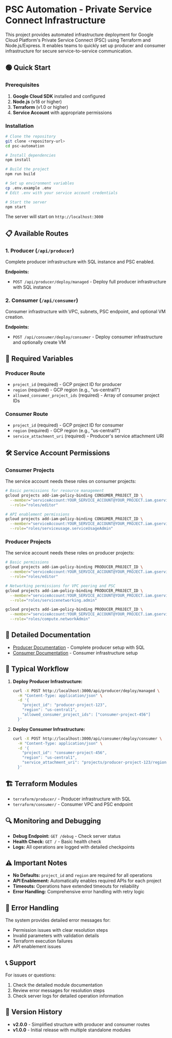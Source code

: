 # PSC Automation - Private Service Connect Infrastructure

This project provides automated infrastructure deployment for Google Cloud Platform's Private Service Connect (PSC) using Terraform and Node.js/Express. It enables teams to quickly set up producer and consumer infrastructure for secure service-to-service communication.

## 🟢 Quick Start

### Prerequisites

1. **Google Cloud SDK** installed and configured
2. **Node.js** (v18 or higher)
3. **Terraform** (v1.0 or higher)
4. **Service Account** with appropriate permissions

### Installation

```bash
# Clone the repository
git clone <repository-url>
cd psc-automation

# Install dependencies
npm install

# Build the project
npm run build

# Set up environment variables
cp .env.example .env
# Edit .env with your service account credentials

# Start the server
npm start
```

The server will start on `http://localhost:3000`

## 📋 Available Routes

### 1. Producer (`/api/producer`)
Complete producer infrastructure with SQL instance and PSC enabled.

**Endpoints:**
- `POST /api/producer/deploy/managed` - Deploy full producer infrastructure with SQL instance

### 2. Consumer (`/api/consumer`)
Consumer infrastructure with VPC, subnets, PSC endpoint, and optional VM creation.

**Endpoints:**
- `POST /api/consumer/deploy/consumer` - Deploy consumer infrastructure and optionally create VM

## 🔧 Required Variables

### Producer Route
- `project_id` (required) - GCP project ID for producer
- `region` (required) - GCP region (e.g., "us-central1")
- `allowed_consumer_project_ids` (required) - Array of consumer project IDs

### Consumer Route
- `project_id` (required) - GCP project ID for consumer
- `region` (required) - GCP region (e.g., "us-central1")
- `service_attachment_uri` (required) - Producer's service attachment URI

## 🛠️ Service Account Permissions

### Consumer Projects
The service account needs these roles on consumer projects:

```bash
# Basic permissions for resource management
gcloud projects add-iam-policy-binding CONSUMER_PROJECT_ID \
  --member="serviceAccount:YOUR_SERVICE_ACCOUNT@YOUR_PROJECT.iam.gserviceaccount.com" \
  --role="roles/editor"

# API enablement permissions
gcloud projects add-iam-policy-binding CONSUMER_PROJECT_ID \
  --member="serviceAccount:YOUR_SERVICE_ACCOUNT@YOUR_PROJECT.iam.gserviceaccount.com" \
  --role="roles/serviceusage.serviceUsageAdmin"
```

### Producer Projects
The service account needs these roles on producer projects:

```bash
# Basic permissions
gcloud projects add-iam-policy-binding PRODUCER_PROJECT_ID \
  --member="serviceAccount:YOUR_SERVICE_ACCOUNT@YOUR_PROJECT.iam.gserviceaccount.com" \
  --role="roles/editor"

# Networking permissions for VPC peering and PSC
gcloud projects add-iam-policy-binding PRODUCER_PROJECT_ID \
  --member="serviceAccount:YOUR_SERVICE_ACCOUNT@YOUR_PROJECT.iam.gserviceaccount.com" \
  --role="roles/servicenetworking.admin"

gcloud projects add-iam-policy-binding PRODUCER_PROJECT_ID \
  --member="serviceAccount:YOUR_SERVICE_ACCOUNT@YOUR_PROJECT.iam.gserviceaccount.com" \
  --role="roles/compute.networkAdmin"
```

## 📖 Detailed Documentation

- [Producer Documentation](README-producer.md) - Complete producer setup with SQL
- [Consumer Documentation](README-consumer.md) - Consumer infrastructure setup

## 🔄 Typical Workflow

1. **Deploy Producer Infrastructure:**
   ```bash
   curl -X POST http://localhost:3000/api/producer/deploy/managed \
     -H "Content-Type: application/json" \
     -d '{
       "project_id": "producer-project-123",
       "region": "us-central1",
       "allowed_consumer_project_ids": ["consumer-project-456"]
     }'
   ```

2. **Deploy Consumer Infrastructure:**
   ```bash
   curl -X POST http://localhost:3000/api/consumer/deploy/consumer \
     -H "Content-Type: application/json" \
     -d '{
       "project_id": "consumer-project-456",
       "region": "us-central1",
       "service_attachment_uri": "projects/producer-project-123/regions/us-central1/serviceAttachments/producer-sql-psc"
     }'
   ```

## 🏗️ Terraform Modules

- `terraform/producer/` - Producer infrastructure with SQL
- `terraform/consumer/` - Consumer VPC and PSC endpoint

## 🔍 Monitoring and Debugging

- **Debug Endpoint:** `GET /debug` - Check server status
- **Health Check:** `GET /` - Basic health check
- **Logs:** All operations are logged with detailed checkpoints

## ⚠️ Important Notes

- **No Defaults:** `project_id` and `region` are required for all operations
- **API Enablement:** Automatically enables required APIs for each project
- **Timeouts:** Operations have extended timeouts for reliability
- **Error Handling:** Comprehensive error handling with retry logic

## 🚨 Error Handling

The system provides detailed error messages for:
- Permission issues with clear resolution steps
- Invalid parameters with validation details
- Terraform execution failures
- API enablement issues

## 📞 Support

For issues or questions:
1. Check the detailed module documentation
2. Review error messages for resolution steps
3. Check server logs for detailed operation information

## 🔄 Version History

- **v2.0.0** - Simplified structure with producer and consumer routes
- **v1.0.0** - Initial release with multiple standalone modules 